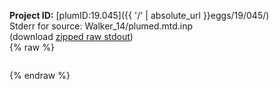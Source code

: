 **Project ID:** [plumID:19.045]({{ '/' | absolute_url }}eggs/19/045/)  
Stderr for source:  Walker_14/plumed.mtd.inp   
(download [zipped raw stdout](plumed.mtd.inp.plumed_master.stdout.txt.zip))  
{% raw %}
<pre>
</pre>
{% endraw %}
